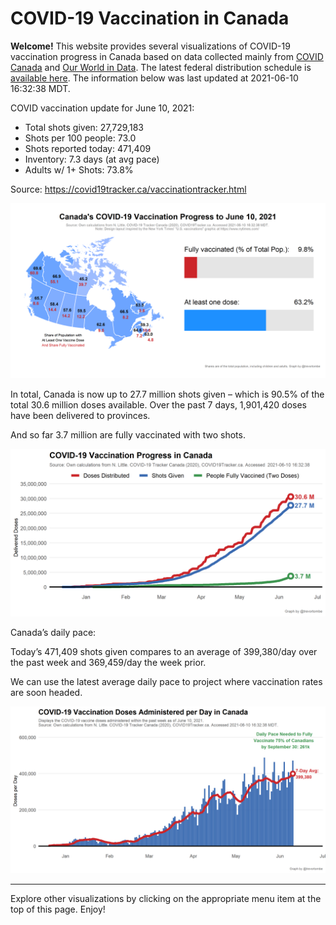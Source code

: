 COVID-19 Vaccination in Canada
==============================

**Welcome!** This website provides several visualizations of COVID-19
vaccination progress in Canada based on data collected mainly from
[COVID Canada](https://covid19tracker.ca/vaccinationtracker.html) and
[Our World in Data](https://ourworldindata.org/covid-vaccinations). The
latest federal distribution schedule is [available
here](https://www.canada.ca/en/public-health/services/diseases/2019-novel-coronavirus-infection/prevention-risks/covid-19-vaccine-treatment/vaccine-rollout.html).
The information below was last updated at 2021-06-10 16:32:38 MDT.

COVID vaccination update for June 10, 2021:

-   Total shots given: 27,729,183
-   Shots per 100 people: 73.0
-   Shots reported today: 471,409
-   Inventory: 7.3 days (at avg pace)
-   Adults w/ 1+ Shots: 73.8%

Source:
<a href="https://covid19tracker.ca/vaccinationtracker.html" class="uri">https://covid19tracker.ca/vaccinationtracker.html</a>

![](Plots/plot_main.png)

In total, Canada is now up to 27.7 million shots given – which is 90.5%
of the total 30.6 million doses available. Over the past 7 days,
1,901,420 doses have been delivered to provinces.

And so far 3.7 million are fully vaccinated with two shots.

![](Plots/plot_total.png)

Canada’s daily pace:

Today’s 471,409 shots given compares to an average of 399,380/day over
the past week and 369,459/day the week prior.

We can use the latest average daily pace to project where vaccination
rates are soon headed.

![](Plots/pace_national.png)

------------------------------------------------------------------------

Explore other visualizations by clicking on the appropriate menu item at
the top of this page. Enjoy!
